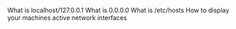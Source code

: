 What is localhost/127.0.0.1
What is 0.0.0.0
What is /etc/hosts
How to display your machines active network interfaces